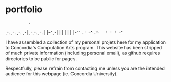 # portfolio

              .             
,-. ,-. ,-. ,-|   ,-,-. ,-. 
|   |-' ,-| | |   | | | |-' 
'   `-' `-^ `-^   ' ' ' `-'

I have assembled a collection of my personal projets here for my application to Concordia's Computation Arts program.
This website has been stripped of much private information (including personal email), as github requires directories to be public for pages.

Respectfully, please refrain from contacting me unless you are the intended audience for this webpage (ie. Concordia University).
